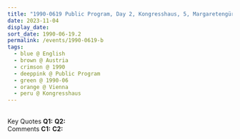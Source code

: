 ```yaml
---
title: "1990-0619 Public Program, Day 2, Kongresshaus, 5, Margaretengürtel 138-140, Vienna, Austria"
date: 2023-11-04
display_date: 
sort_date: 1990-06-19.2
permalink: /events/1990-0619-b
tags:
  - blue @ English
  - brown @ Austria
  - crimson @ 1990
  - deeppink @ Public Program
  - green @ 1990-06
  - orange @ Vienna
  - peru @ Kongresshaus
---
```


<br>

<wave-list>
  <list-title color="DarkSeaGreen" width="55">Key Quotes</list-title>
  <list-item color="BlanchedAlmond" width="280"><b>Q1:</b> <i></i></list-item>
  <list-item color="Lavender" width="280"><b>Q2:</b> <i></i></list-item>
</wave-list>

<br>

<wave-list>
  <list-title color="DarkSeaGreen" width="55">Comments</list-title>
  <list-item color="BlanchedAlmond" width="280"><b>C1:</b> <i></i></list-item>
  <list-item color="Lavender" width="280"><b>C2:</b> <i></i></list-item>
</wave-list>